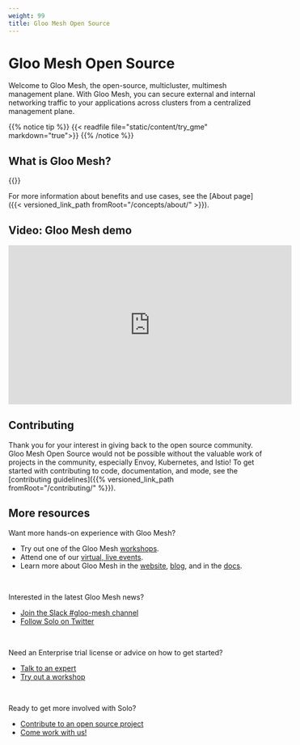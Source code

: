 ```yaml
---
weight: 99
title: Gloo Mesh Open Source
---
```


# Gloo Mesh Open Source

Welcome to Gloo Mesh, the open-source, multicluster, multimesh management plane. With Gloo Mesh, you can secure external and internal networking traffic to your applications across clusters from a centralized management plane.

{{% notice tip %}}
{{< readfile file="static/content/try_gme" markdown="true">}}
{{% /notice %}}

## What is Gloo Mesh?

{{<excerpt-include filename="concepts/about.md" panel="From the About page" />}}

For more information about benefits and use cases, see the [About page]({{< versioned_link_path fromRoot="/concepts/about/" >}}).

## Video: Gloo Mesh demo

<iframe width="560" height="315" src="https://www.youtube.com/embed/NHYb_RlmyrA" frameborder="0" allow="accelerometer; autoplay; encrypted-media; gyroscope; picture-in-picture" allowfullscreen></iframe>

## Contributing

Thank you for your interest in giving back to the open source community. Gloo Mesh Open Source would not be possible without the valuable work of projects in the community, especially Envoy, Kubernetes, and Istio! To get started with contributing to code, documentation, and mode, see the [contributing guidelines]({{% versioned_link_path fromRoot="/contributing/" %}}).

## More resources

Want more hands-on experience with Gloo Mesh?
* Try out one of the Gloo Mesh [workshops](https://workshops.solo.io/gloo-workshops/).
* Attend one of our [virtual, live events](https://www.solo.io/events-webinars/).
* Learn more about Gloo Mesh in the [website](https://www.solo.io/products/gloo-mesh/), [blog](https://www.solo.io/blog/), and in the [docs](https://docs.solo.io/gloo-mesh/latest).

<br>

Interested in the latest Gloo Mesh news?
* [Join the Slack #gloo-mesh channel](https://solo-io.slack.com/archives/CJQGK5TQ8)
* [Follow Solo on Twitter](https://twitter.com/soloio_inc)

<br>

Need an Enterprise trial license or advice on how to get started?
* [Talk to an expert](https://www.solo.io/company/talk-to-an-expert/)
* [Try out a workshop](https://workshops.solo.io/gloo-workshops/)

<br>

Ready to get more involved with Solo?
* [Contribute to an open source project](https://www.solo.io/open-source/)
* [Come work with us!](https://www.solo.io/company/careers/)
